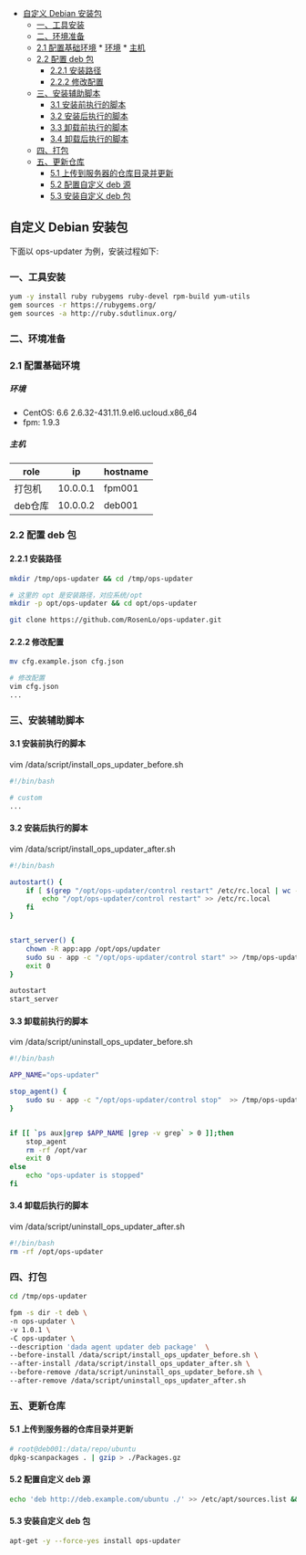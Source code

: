<!-- vim-markdown-toc GFM -->

* [自定义 Debian 安装包](#自定义-debian-安装包)
    * [一、工具安装](#一工具安装)
    * [二、环境准备](#二环境准备)
    * [2.1 配置基础环境](#21-配置基础环境)
            * [环境](#环境)
            * [主机](#主机)
    * [2.2 配置 deb 包](#22-配置-deb-包)
        * [2.2.1 安装路径](#221-安装路径)
        * [2.2.2 修改配置](#222-修改配置)
    * [三、安装辅助脚本](#三安装辅助脚本)
        * [3.1 安装前执行的脚本](#31-安装前执行的脚本)
        * [3.2 安装后执行的脚本](#32-安装后执行的脚本)
        * [3.3 卸载前执行的脚本](#33-卸载前执行的脚本)
        * [3.4 卸载后执行的脚本](#34-卸载后执行的脚本)
    * [四、打包](#四打包)
    * [五、更新仓库](#五更新仓库)
        * [5.1 上传到服务器的仓库目录并更新](#51-上传到服务器的仓库目录并更新)
        * [5.2 配置自定义 deb 源](#52-配置自定义-deb-源)
        * [5.3 安装自定义 deb 包](#53-安装自定义-deb-包)

<!-- vim-markdown-toc -->


## 自定义 Debian 安装包

下面以 ops-updater 为例，安装过程如下:

### 一、工具安装

```bash
yum -y install ruby rubygems ruby-devel rpm-build yum-utils
gem sources -r https://rubygems.org/
gem sources -a http://ruby.sdutlinux.org/
```

### 二、环境准备

### 2.1 配置基础环境

##### 环境

- CentOS: 6.6 2.6.32-431.11.9.el6.ucloud.x86_64
- fpm: 1.9.3

##### 主机

role    | ip       | hostname
--------|----------|---------
打包机  | 10.0.0.1 | fpm001
deb仓库 | 10.0.0.2 | deb001


### 2.2 配置 deb 包

#### 2.2.1 安装路径

```bash
mkdir /tmp/ops-updater && cd /tmp/ops-updater

# 这里的 opt 是安装路径，对应系统/opt
mkdir -p opt/ops-updater && cd opt/ops-updater

git clone https://github.com/RosenLo/ops-updater.git
```

#### 2.2.2 修改配置

```bash
mv cfg.example.json cfg.json

# 修改配置
vim cfg.json
...
```

### 三、安装辅助脚本

#### 3.1 安装前执行的脚本


vim /data/script/install_ops_updater_before.sh

```bash
#!/bin/bash

# custom
...
```

#### 3.2 安装后执行的脚本


vim /data/script/install_ops_updater_after.sh

```bash
#!/bin/bash

autostart() {
    if [ $(grep "/opt/ops-updater/control restart" /etc/rc.local | wc -l) == 0 ];then
        echo "/opt/ops-updater/control restart" >> /etc/rc.local
    fi
}


start_server() {
    chown -R app:app /opt/ops/updater
	sudo su - app -c "/opt/ops-updater/control start" >> /tmp/ops-updater.txt 2>&1
    exit 0
}

autostart
start_server
```

#### 3.3 卸载前执行的脚本


vim /data/script/uninstall_ops_updater_before.sh

```bash
#!/bin/bash

APP_NAME="ops-updater"

stop_agent() {
	sudo su - app -c "/opt/ops-updater/control stop"  >> /tmp/ops-updater.txt 2>&1
}


if [[ `ps aux|grep $APP_NAME |grep -v grep` > 0 ]];then
	stop_agent
    rm -rf /opt/var
	exit 0
else
	echo "ops-updater is stopped"
fi
```

#### 3.4 卸载后执行的脚本

vim /data/script/uninstall_ops_updater_after.sh

```bash
#!/bin/bash
rm -rf /opt/ops-updater
```

### 四、打包

```bash
cd /tmp/ops-updater

fpm -s dir -t deb \
-n ops-updater \
-v 1.0.1 \
-C ops-updater \
--description 'dada agent updater deb package'  \
--before-install /data/script/install_ops_updater_before.sh \
--after-install /data/script/install_ops_updater_after.sh \
--before-remove /data/script/uninstall_ops_updater_before.sh \
--after-remove /data/script/uninstall_ops_updater_after.sh
```


### 五、更新仓库

#### 5.1 上传到服务器的仓库目录并更新

```bash
# root@deb001:/data/repo/ubuntu
dpkg-scanpackages . | gzip > ./Packages.gz
```


#### 5.2 配置自定义 deb 源


```bash
echo 'deb http://deb.example.com/ubuntu ./' >> /etc/apt/sources.list && apt-get update
```

#### 5.3 安装自定义 deb 包


```bash
apt-get -y --force-yes install ops-updater
```
